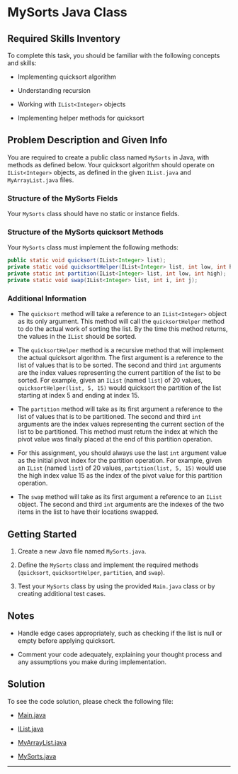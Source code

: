 # MySorts Java Class

## Required Skills Inventory
To complete this task, you should be familiar with the following concepts and skills:
- Implementing quicksort algorithm

- Understanding recursion
- Working with `IList<Integer>` objects
- Implementing helper methods for quicksort

## Problem Description and Given Info
You are required to create a public class named `MySorts` in Java, with methods as defined below. Your quicksort algorithm should operate on `IList<Integer>` objects, as defined in the given `IList.java` and `MyArrayList.java` files.

### Structure of the MySorts Fields
Your `MySorts` class should have no static or instance fields.

### Structure of the MySorts quicksort Methods
Your `MySorts` class must implement the following methods:
```java
public static void quicksort(IList<Integer> list);
private static void quicksortHelper(IList<Integer> list, int low, int high);
private static int partition(IList<Integer> list, int low, int high);
private static void swap(IList<Integer> list, int i, int j);
```

### Additional Information
- The `quicksort` method will take a reference to an `IList<Integer>` object as its only argument. This method will call the `quicksortHelper` method to do the actual work of sorting the list. By the time this method returns, the values in the `IList` should be sorted.

- The `quicksortHelper` method is a recursive method that will implement the actual quicksort algorithm. The first argument is a reference to the list of values that is to be sorted. The second and third `int` arguments are the index values representing the current partition of the list to be sorted. For example, given an `IList` (named `list`) of 20 values, `quicksortHelper(list, 5, 15)` would quicksort the partition of the list starting at index 5 and ending at index 15.
- The `partition` method will take as its first argument a reference to the list of values that is to be partitioned. The second and third `int` arguments are the index values representing the current section of the list to be partitioned. This method must return the index at which the pivot value was finally placed at the end of this partition operation.
- For this assignment, you should always use the last `int` argument value as the initial pivot index for the partition operation. For example, given an `IList` (named `list`) of 20 values, `partition(list, 5, 15)` would use the high index value 15 as the index of the pivot value for this partition operation.
- The `swap` method will take as its first argument a reference to an `IList` object. The second and third `int` arguments are the indexes of the two items in the list to have their locations swapped.

## Getting Started
1. Create a new Java file named `MySorts.java`.

2. Define the `MySorts` class and implement the required methods (`quicksort`, `quicksortHelper`, `partition`, and `swap`).

3. Test your `MySorts` class by using the provided `Main.java` class or by creating additional test cases.

## Notes
- Handle edge cases appropriately, such as checking if the list is null or empty before applying quicksort.

- Comment your code adequately, explaining your thought process and any assumptions you make during implementation.

## Solution 

To see the code solution, please check the following file:

* [Main.java](/Projects_05/MyQuickSort/Main.java)

* [IList.java](/Projects_05/MyQuickSort/IList.java)
* [MyArrayList.java](/Projects_05/MyQuickSort/MyBSTree.java)
* [MySorts.java](/Projects_05/MyQuickSort/MyBSTree.java)

---